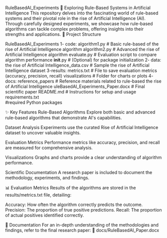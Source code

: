 RuleBasedAI_Experiments
🚀 Exploring Rule-Based Systems in Artificial Intelligence
This repository delves into the fascinating world of rule-based systems and their pivotal role in the rise of Artificial Intelligence (AI). Through carefully designed experiments, we showcase how rule-based algorithms can tackle complex problems, offering insights into their strengths and applications.
📂 Project Structure

RuleBasedAI_Experiments
1- code:
  algorithm1.py          # Basic rule-based of  the rise of Artificial Intelligence algorithm
  algorithm2.py          # Advanced the rise of Artificial Intelligence algorithm
  evaluate.py            # Evaluation script to compare algorithm performance
   __init__.py            # (Optional) for package initialization
2- data:
 the rise of Artificial Intelligence_data.csv     # Sample the rise of Artificial Intelligence dataset
3-results:
 metrics.txt            # File to save evaluation metrics (accuracy, precision, recall)
 visualizations      # Folder for charts or plots
4- docs:
reference_papers      # Reference materials related to rule-based the rise of Artificial Intelligence
uleBasedAI_Experiments_Paper.docx  # Final scientific paper
README.md                  # Instructions for setup and usage
requirements.txt         
#required 
Python packages

✨ Key Features
Rule-Based Algorithms
Explore both basic and advanced rule-based algorithms that demonstrate AI's capabilities.

Dataset Analysis
Experiments use the curated Rise of Artificial Intelligence dataset to uncover valuable insights.

Evaluation Metrics
Performance metrics like accuracy, precision, and recall are measured for comprehensive analysis.

Visualizations
Graphs and charts provide a clear understanding of algorithm performance.

Scientific Documentation
A research paper is included to document the methodology, experiments, and findings.

📊 Evaluation Metrics
Results of the algorithms are stored in the results/metrics.txt file, detailing:

Accuracy: How often the algorithm correctly predicts the outcome.
Precision: The proportion of true positive predictions.
Recall: The proportion of actual positives identified correctly.

📜 Documentation
For an in-depth understanding of the methodologies and findings, refer to the final research paper:
📄 docs/RuleBasedAI_Paper.docx
